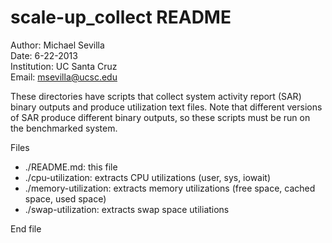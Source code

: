scale-up_collect README
============

Author: Michael Sevilla  
Date: 6-22-2013  
Institution: UC Santa Cruz  
Email: msevilla@ucsc.edu  

These directories have scripts that collect system activity report (SAR) binary outputs and produce utilization text files. Note that different versions of SAR produce different binary outputs, so these scripts must be run on the benchmarked system. 

Files
- ./README.md:            this file  
- ./cpu-utilization:      extracts CPU utilizations (user, sys, iowait)
- ./memory-utilization:   extracts memory utilizations (free space, cached space, used space)
- ./swap-utilization:     extracts swap space utiliations

End file

